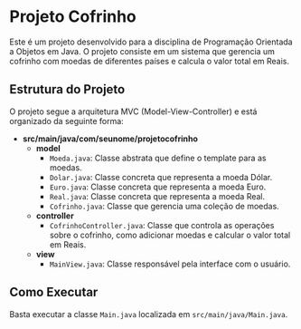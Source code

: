 # Projeto Cofrinho

Este é um projeto desenvolvido para a disciplina de Programação Orientada a Objetos em Java. O projeto consiste em um sistema que gerencia um cofrinho com moedas de diferentes países e calcula o valor total em Reais.

## Estrutura do Projeto

O projeto segue a arquitetura MVC (Model-View-Controller) e está organizado da seguinte forma:

- **src/main/java/com/seunome/projetocofrinho**
    - **model**
        - `Moeda.java`: Classe abstrata que define o template para as moedas.
        - `Dolar.java`: Classe concreta que representa a moeda Dólar.
        - `Euro.java`: Classe concreta que representa a moeda Euro.
        - `Real.java`: Classe concreta que representa a moeda Real.
        - `Cofrinho.java`: Classe que gerencia uma coleção de moedas.
    - **controller**
        - `CofrinhoController.java`: Classe que controla as operações sobre o cofrinho, como adicionar moedas e calcular o valor total em Reais.
    - **view**
        - `MainView.java`: Classe responsável pela interface com o usuário.

## Como Executar

Basta executar a classe `Main.java` localizada em `src/main/java/Main.java`.
